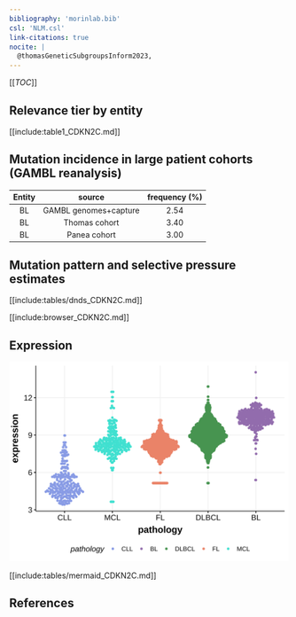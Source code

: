 ```yaml
---
bibliography: 'morinlab.bib'
csl: 'NLM.csl'
link-citations: true
nocite: |
  @thomasGeneticSubgroupsInform2023, 
---
```

[[_TOC_]]


## Relevance tier by entity

[[include:table1_CDKN2C.md]]

## Mutation incidence in large patient cohorts (GAMBL reanalysis)

|Entity|source               |frequency (%)|
|:------:|:---------------------:|:-------------:|
|BL    |GAMBL genomes+capture|2.54         |
|BL    |Thomas cohort        |3.40         |
|BL    |Panea cohort         |3.00         |

## Mutation pattern and selective pressure estimates

[[include:tables/dnds_CDKN2C.md]]




[[include:browser_CDKN2C.md]]

## Expression
![](images/gene_expression/CDKN2C_by_pathology.svg)
<!-- ORIGIN: thomasGeneticSubgroupsInform2023 -->
<!-- BL: thomasGeneticSubgroupsInform2023 -->

[[include:tables/mermaid_CDKN2C.md]]

## References
